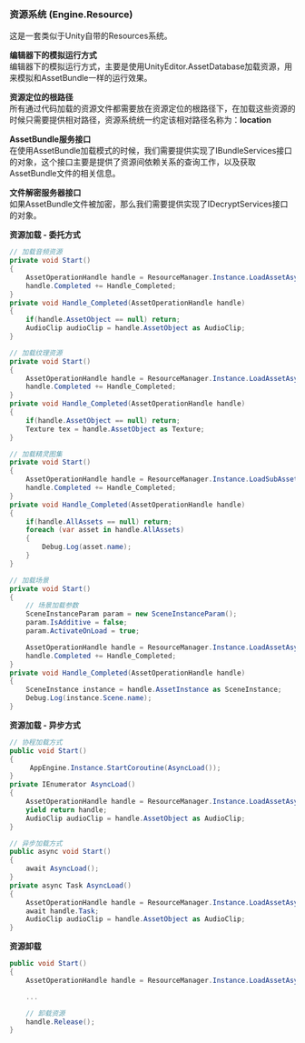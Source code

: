 ### 资源系统 (Engine.Resource)

这是一套类似于Unity自带的Resources系统。

**编辑器下的模拟运行方式**  
编辑器下的模拟运行方式，主要是使用UnityEditor.AssetDatabase加载资源，用来模拟和AssetBundle一样的运行效果。

**资源定位的根路径**  
所有通过代码加载的资源文件都需要放在资源定位的根路径下，在加载这些资源的时候只需要提供相对路径，资源系统统一约定该相对路径名称为：**location**   

**AssetBundle服务接口**  
在使用AssetBundle加载模式的时候，我们需要提供实现了IBundleServices接口的对象，这个接口主要是提供了资源间依赖关系的查询工作，以及获取AssetBundle文件的相关信息。

**文件解密服务器接口**  
如果AssetBundle文件被加密，那么我们需要提供实现了IDecryptServices接口的对象。

**资源加载 - 委托方式**  
````C#
// 加载音频资源
private void Start()
{
	AssetOperationHandle handle = ResourceManager.Instance.LoadAssetAsync<AudioClip>("Audio/bgMusic");
	handle.Completed += Handle_Completed;
}
private void Handle_Completed(AssetOperationHandle handle)
{
	if(handle.AssetObject == null) return;
	AudioClip audioClip = handle.AssetObject as AudioClip;
}
````

````C#
// 加载纹理资源
private void Start()
{
	AssetOperationHandle handle = ResourceManager.Instance.LoadAssetAsync<Texture>("Texture/LoadingTextures/bg");
	handle.Completed += Handle_Completed;
}
private void Handle_Completed(AssetOperationHandle handle)
{
	if(handle.AssetObject == null) return;
	Texture tex = handle.AssetObject as Texture;
}
````

````C#
// 加载精灵图集
private void Start()
{
	AssetOperationHandle handle = ResourceManager.Instance.LoadSubAssetsAsync<Sprite>("UITexture/Login");
	handle.Completed += Handle_Completed;
}
private void Handle_Completed(AssetOperationHandle handle)
{
	if(handle.AllAssets == null) return;
	foreach (var asset in handle.AllAssets)
	{
		Debug.Log(asset.name);
	}
}
````

````C#
// 加载场景
private void Start()
{
	// 场景加载参数
	SceneInstanceParam param = new SceneInstanceParam();
	param.IsAdditive = false;
	param.ActivateOnLoad = true;

	AssetOperationHandle handle = ResourceManager.Instance.LoadAssetAsync<SceneInstance>("Scene/Login", param);
	handle.Completed += Handle_Completed;
}
private void Handle_Completed(AssetOperationHandle handle)
{
	SceneInstance instance = handle.AssetInstance as SceneInstance;
	Debug.Log(instance.Scene.name);
}
````

**资源加载 - 异步方式**  
````C#
// 协程加载方式
public void Start()
{
	 AppEngine.Instance.StartCoroutine(AsyncLoad());
}
private IEnumerator AsyncLoad()
{
	AssetOperationHandle handle = ResourceManager.Instance.LoadAssetAsync<AudioClip>("Audio/bgMusic");
	yield return handle;
	AudioClip audioClip = handle.AssetObject as AudioClip;
}
````

````C#
// 异步加载方式
public async void Start()
{
	await AsyncLoad();
}
private async Task AsyncLoad()
{
	AssetOperationHandle handle = ResourceManager.Instance.LoadAssetAsync<AudioClip>("Audio/bgMusic");
	await handle.Task;
	AudioClip audioClip = handle.AssetObject as AudioClip;
}
````

**资源卸载**  
````C#
public void Start()
{
	AssetOperationHandle handle = ResourceManager.Instance.LoadAssetAsync<Texture>("Audio/bgMusic");

	...

	// 卸载资源
	handle.Release();
}
````